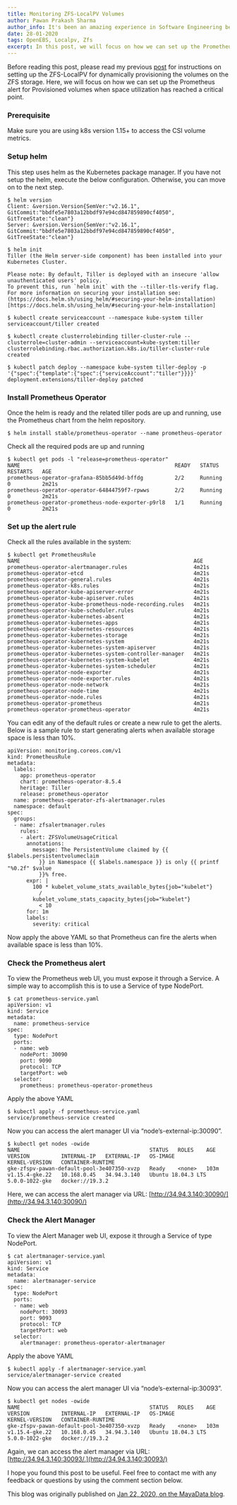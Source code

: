 ```yaml
---
title: Monitoring ZFS-LocalPV Volumes
author: Pawan Prakash Sharma
author_info: It's been an amazing experience in Software Engineering because of my love for coding. In my free time, I read books, play table tennis and watch tv series
date: 28-01-2020
tags: OpenEBS, Localpv, Zfs
excerpt: In this post, we will focus on how we can set up the Prometheus alert for Provisioned volumes when space utilization has reached a critical point.
---
```


Before reading this post, please read my previous [post](https://blog.openebs.io/openebs-dynamic-volume-provisioning-on-zfs-d8670720181d?__hstc=216392137.7dc0753f698b104ea002a16b84268b54.1580207831486.1580207831486.1580207831486.1&amp;__hssc=216392137.1.1580207831487&amp;__hsfp=818904025) for instructions on setting up the ZFS-LocalPV for dynamically provisioning the volumes on the ZFS storage. Here, we will focus on how we can set up the Prometheus alert for Provisioned volumes when space utilization has reached a critical point.

### Prerequisite

Make sure you are using k8s version 1.15+ to access the CSI volume metrics.

### Setup helm

This step uses helm as the Kubernetes package manager. If you have not setup the helm, execute the below configuration. Otherwise, you can move on to the next step.

    $ helm version
    Client: &version.Version{SemVer:"v2.16.1", GitCommit:"bbdfe5e7803a12bbdf97e94cd847859890cf4050", GitTreeState:"clean"}
    Server: &version.Version{SemVer:"v2.16.1", GitCommit:"bbdfe5e7803a12bbdf97e94cd847859890cf4050", GitTreeState:"clean"}
    
    $ helm init
    Tiller (the Helm server-side component) has been installed into your Kubernetes Cluster.
    
    Please note: By default, Tiller is deployed with an insecure 'allow unauthenticated users' policy.
    To prevent this, run `helm init` with the --tiller-tls-verify flag.
    For more information on securing your installation see: (https://docs.helm.sh/using_helm/#securing-your-helm-installation)[https://docs.helm.sh/using_helm/#securing-your-helm-installation]
    
    $ kubectl create serviceaccount --namespace kube-system tiller
    serviceaccount/tiller created
    
    $ kubectl create clusterrolebinding tiller-cluster-rule --clusterrole=cluster-admin --serviceaccount=kube-system:tiller
    clusterrolebinding.rbac.authorization.k8s.io/tiller-cluster-rule created
    
    $ kubectl patch deploy --namespace kube-system tiller-deploy -p '{"spec":{"template":{"spec":{"serviceAccount":"tiller"}}}}'
    deployment.extensions/tiller-deploy patched

### Install Prometheus Operator

Once the helm is ready and the related tiller pods are up and running, use the Prometheus chart from the helm repository.

    $ helm install stable/prometheus-operator --name prometheus-operator

Check all the required pods are up and running

    $ kubectl get pods -l "release=prometheus-operator"
    NAME                                                 READY   STATUS    RESTARTS   AGE
    prometheus-operator-grafana-85bb5d49d-bffdg          2/2     Running   0          2m21s
    prometheus-operator-operator-64844759f7-rpwws        2/2     Running   0          2m21s
    prometheus-operator-prometheus-node-exporter-p9rl8   1/1     Running   0          2m21s

### Set up the alert rule

Check all the rules available in the system:

    $ kubectl get PrometheusRule
    NAME                                                       AGE
    prometheus-operator-alertmanager.rules                     4m21s
    prometheus-operator-etcd                                   4m21s
    prometheus-operator-general.rules                          4m21s
    prometheus-operator-k8s.rules                              4m21s
    prometheus-operator-kube-apiserver-error                   4m21s
    prometheus-operator-kube-apiserver.rules                   4m21s
    prometheus-operator-kube-prometheus-node-recording.rules   4m21s
    prometheus-operator-kube-scheduler.rules                   4m21s
    prometheus-operator-kubernetes-absent                      4m21s
    prometheus-operator-kubernetes-apps                        4m21s
    prometheus-operator-kubernetes-resources                   4m21s
    prometheus-operator-kubernetes-storage                     4m21s
    prometheus-operator-kubernetes-system                      4m21s
    prometheus-operator-kubernetes-system-apiserver            4m21s
    prometheus-operator-kubernetes-system-controller-manager   4m21s
    prometheus-operator-kubernetes-system-kubelet              4m21s
    prometheus-operator-kubernetes-system-scheduler            4m21s
    prometheus-operator-node-exporter                          4m21s
    prometheus-operator-node-exporter.rules                    4m21s
    prometheus-operator-node-network                           4m21s
    prometheus-operator-node-time                              4m21s
    prometheus-operator-node.rules                             4m21s
    prometheus-operator-prometheus                             4m21s
    prometheus-operator-prometheus-operator                    4m21s

You can edit any of the default rules or create a new rule to get the alerts. Below is a sample rule to start generating alerts when available storage space is less than 10%.

    apiVersion: monitoring.coreos.com/v1
    kind: PrometheusRule
    metadata:
      labels:
        app: prometheus-operator
        chart: prometheus-operator-8.5.4
        heritage: Tiller
        release: prometheus-operator
      name: prometheus-operator-zfs-alertmanager.rules
      namespace: default
    spec:
      groups:
      - name: zfsalertmanager.rules
        rules:
        - alert: ZFSVolumeUsageCritical
          annotations:
            message: The PersistentVolume claimed by {{ $labels.persistentvolumeclaim
              }} in Namespace {{ $labels.namespace }} is only {{ printf "%0.2f" $value
              }}% free.
          expr: |
            100 * kubelet_volume_stats_available_bytes{job="kubelet"}
              /
            kubelet_volume_stats_capacity_bytes{job="kubelet"}
              < 10
          for: 1m
          labels:
            severity: critical

Now apply the above YAML so that Prometheus can fire the alerts when available space is less than 10%.

### Check the Prometheus alert

To view the Prometheus web UI, you must expose it through a Service. A simple way to accomplish this is to use a Service of type NodePort.

    $ cat prometheus-service.yaml
    apiVersion: v1
    kind: Service
    metadata:
      name: prometheus-service
    spec:
      type: NodePort
      ports:
      - name: web
        nodePort: 30090
        port: 9090
        protocol: TCP
        targetPort: web
      selector:
        prometheus: prometheus-operator-prometheus

Apply the above YAML

    $ kubectl apply -f prometheus-service.yaml
    service/prometheus-service created

Now you can access the alert manager UI via “node’s-external-ip:30090”.

    $ kubectl get nodes -owide
    NAME                                         STATUS   ROLES    AGE    VERSION          INTERNAL-IP   EXTERNAL-IP   OS-IMAGE             KERNEL-VERSION   CONTAINER-RUNTIME
    gke-zfspv-pawan-default-pool-3e407350-xvzp   Ready    <none>   103m   v1.15.4-gke.22   10.168.0.45   34.94.3.140   Ubuntu 18.04.3 LTS   5.0.0-1022-gke   docker://19.3.2

Here, we can access the alert manager via URL: [http://34.94.3.140:30090/](http://34.94.3.140:30090/)

### Check the Alert Manager

To view the Alert Manager web UI, expose it through a Service of type NodePort.

    $ cat alertmanager-service.yaml
    apiVersion: v1
    kind: Service
    metadata:
      name: alertmanager-service
    spec:
      type: NodePort
      ports:
      - name: web
        nodePort: 30093
        port: 9093
        protocol: TCP
        targetPort: web
      selector:
        alertmanager: prometheus-operator-alertmanager

Apply the above YAML

    $ kubectl apply -f alertmanager-service.yaml
    service/alertmanager-service created

Now you can access the alert manager UI via “node’s-external-ip:30093”.

    $ kubectl get nodes -owide
    NAME                                         STATUS   ROLES    AGE    VERSION          INTERNAL-IP   EXTERNAL-IP   OS-IMAGE             KERNEL-VERSION   CONTAINER-RUNTIME
    gke-zfspv-pawan-default-pool-3e407350-xvzp   Ready    <none>   103m   v1.15.4-gke.22   10.168.0.45   34.94.3.140   Ubuntu 18.04.3 LTS   5.0.0-1022-gke   docker://19.3.2

Again, we can access the alert manager via URL: [http://34.94.3.140:30093/.](http://34.94.3.140:30093/)

I hope you found this post to be useful. Feel free to contact me with any feedback or questions by using the comment section below.

This blog was originally published on [Jan 22, 2020, on the MayaData blog](https://blog.mayadata.io/openebs/monitoring-zfs-localpv-volumes).
